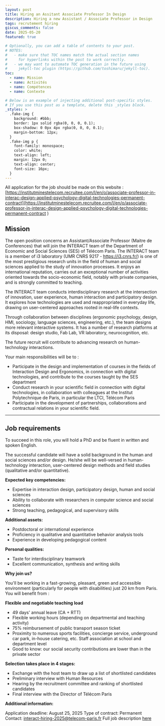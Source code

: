 ```yaml
---
layout: post
title: Hiring an Assitant Associate Professor In Design 
description: Hiring a new Assistant / Associate Professor in Design
tags: recrutement hiring 
giscus_comments: false
date: 2025-05-20
featured: true

# Optionally, you can add a table of contents to your post.
# NOTES:
#   - make sure that TOC names match the actual section names
#     for hyperlinks within the post to work correctly.
#   - we may want to automate TOC generation in the future using
#     jekyll-toc plugin (https://github.com/toshimaru/jekyll-toc).
toc:
  - name: Mission
  - name: Activités
  - name: Compétences
  - name: Contexte

# Below is an example of injecting additional post-specific styles.
# If you use this post as a template, delete this _styles block.
_styles: >
  .fake-img {
    background: #bbb;
    border: 1px solid rgba(0, 0, 0, 0.1);
    box-shadow: 0 0px 4px rgba(0, 0, 0, 0.1);
    margin-bottom: 12px;
  }
  .fake-img p {
    font-family: monospace;
    color: white;
    text-align: left;
    margin: 12px 0;
    text-align: center;
    font-size: 16px;
  }
---
```


All application for the job should be made on this website : [https://institutminestelecom.recruitee.com/l/en/o/associate-professor-in-interac-design-applied-psychology-digital-technologies-permanent-contract](https://institutminestelecom.recruitee.com/l/en/o/associate-professor-in-interac-design-applied-psychology-digital-technologies-permanent-contract
)

## Mission

The open position concerns an Assistant/Associate Professor (Maitre de Conferences) that will join the INTERACT team of the Department of Economic and Social Sciences (SES) of Télécom Paris. The INTERACT team is a member of i3 laboratory (UMR CNRS 9217 - https://i3.cnrs.fr/) is one of the most prestigious research units in the field of human and social sciences applied to the study of innovation processes. It enjoys an international reputation, carries out an exceptional number of activities oriented towards the socio-economic field, notably with private companies, and is strongly committed to teaching.

The INTERACT team conducts interdisciplinary research at the intersection of innovation, user experience, human interaction and participatory design. It explores how technologies are used and reappropriated in everyday life, drawing on user-centered approaches rooted in real-life contexts.

Through collaboration between disciplines (ergonomic psychology, design, HMI, sociology, language sciences, engineering, etc.), the team designs more relevant interactive systems. It has a number of research platforms at its disposal: design studio, Fab Lab, VR laboratory, neurocognition, etc.

The future recruit will contribute to advancing research on human-technology interactions.

Your main responsibilities will be to :

* Participate in the design and implementation of courses in the fields of Interaction Design and Ergonomics, in connection with digital technologies, and contribute to the courses taught by the SES department
* Conduct research in your scientific field in connection with digital technologies, in collaboration with colleagues at the Institut Polytechnique de Paris, in particular the LTCI, Télécom Paris
* Participate in the development of partnerships, collaborations and contractual relations in your scientific field.


---

## Job requirements

To succeed in this role, you will hold a PhD and be fluent in written and spoken English.

The successful candidate will have a solid background in the human and social sciences and/or design. He/she will be well-versed in human-technology interaction, user-centered design methods and field studies (qualitative and/or quantitative).

**Expected key competencies:**

* Expertise in interaction design, participatory design, human and social sciences
* Ability to collaborate with researchers in computer science and social sciences
* Strong teaching, pedagogical, and supervisory skills

**Additional assets:**

* Postdoctoral or international experience
* Proficiency in qualitative and quantitative behavior analysis tools
* Experience in developing pedagogical content

**Personal qualities:**

* Taste for interdisciplinary teamwork
* Excellent communication, synthesis and writing skills

**Why join us?**

You'll be working in a fast-growing, pleasant, green and accessible environment (particularly for people with disabilities) just 20 km from Paris. You will benefit from :

**Flexible and negotiable teaching load**

* 49 days' annual leave (CA + RTT)
* Flexible working hours (depending on departmental and teaching activity)
* 75% reimbursement of public transport season ticket
* Proximity to numerous sports facilities, concierge service, underground car park, in-house catering, etc. Staff association at school and department level
* Good to know: our social security contributions are lower than in the private sector

**Selection takes place in 4 stages:**

* Exchange with the host team to draw up a list of shortlisted candidates
* Preliminary interview with Human Resources
* Hearing by the recruitment committee and ranking of shortlisted candidates
* Final interview with the Director of Télécom Paris

**Additional information:**

Application deadline: August 25, 2025
Type of contract: Permanent
Contact: interact-hiring-2025@telecom-paris.fr
Full job description [here](https://partage.imt.fr/index.php/s/wpj4WTcK9ioSaGA)



